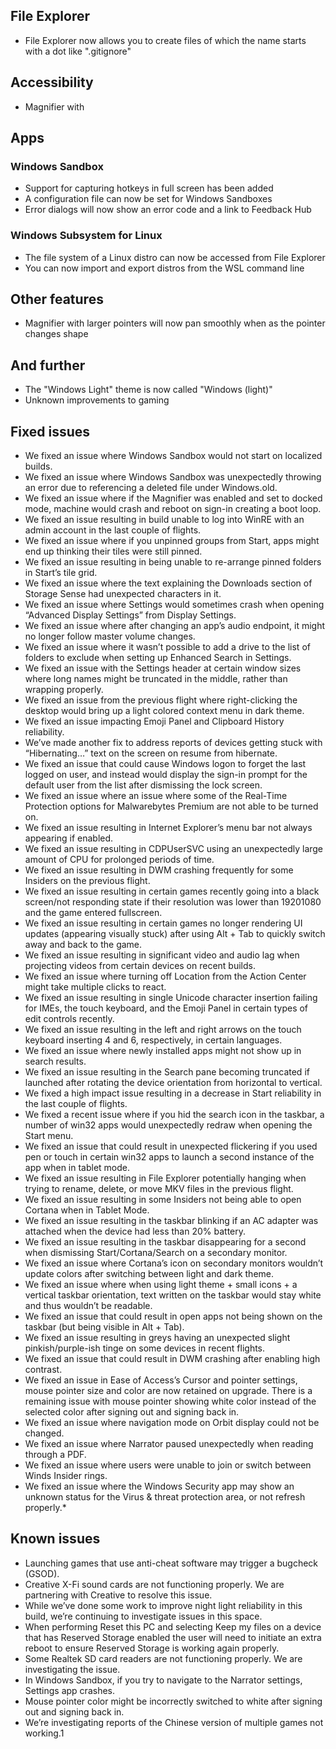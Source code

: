 ## File Explorer
* File Explorer now allows you to create files of which the name starts with a dot like ".gitignore"

## Accessibility
* Magnifier with

## Apps
### Windows Sandbox
- Support for capturing hotkeys in full screen has been added
- A configuration file can now be set for Windows Sandboxes
- Error dialogs will now show an error code and a link to Feedback Hub

### Windows Subsystem for Linux
- The file system of a Linux distro can now be accessed from File Explorer
- You can now import and export distros from the WSL command line

## Other features
* Magnifier with larger pointers will now pan smoothly when as the pointer changes shape

## And further
- The "Windows Light" theme is now called "Windows (light)"
- Unknown improvements to gaming

## Fixed issues
* We fixed an issue where Windows Sandbox would not start on localized builds.
* We fixed an issue where Windows Sandbox was unexpectedly throwing an error due to referencing a deleted file under Windows.old.
* We fixed an issue where if the Magnifier was enabled and set to docked mode, machine would crash and reboot on sign-in creating a boot loop.
* We fixed an issue resulting in build unable to log into WinRE with an admin account in the last couple of flights.
* We fixed an issue where if you unpinned groups from Start, apps might end up thinking their tiles were still pinned.
* We fixed an issue resulting in being unable to re-arrange pinned folders in Start’s tile grid.
* We fixed an issue where the text explaining the Downloads section of Storage Sense had unexpected characters in it.
* We fixed an issue where Settings would sometimes crash when opening “Advanced Display Settings” from Display Settings.
* We fixed an issue where after changing an app’s audio endpoint, it might no longer follow master volume changes.
* We fixed an issue where it wasn’t possible to add a drive to the list of folders to exclude when setting up Enhanced Search in Settings.
* We fixed an issue with the Settings header at certain window sizes where long names might be truncated in the middle, rather than wrapping properly.
* We fixed an issue from the previous flight where right-clicking the desktop would bring up a light colored context menu in dark theme.
* We fixed an issue impacting Emoji Panel and Clipboard History reliability.
* We’ve made another fix to address reports of devices getting stuck with “Hibernating…” text on the screen on resume from hibernate.
* We fixed an issue that could cause Windows logon to forget the last logged on user, and instead would display the sign-in prompt for the default user from the list after dismissing the lock screen.
* We fixed an issue where an issue where some of the Real-Time Protection options for Malwarebytes Premium are not able to be turned on.
* We fixed an issue resulting in Internet Explorer’s menu bar not always appearing if enabled.
* We fixed an issue resulting in CDPUserSVC using an unexpectedly large amount of CPU for prolonged periods of time.
* We fixed an issue resulting in DWM crashing frequently for some Insiders on the previous flight.
* We fixed an issue resulting in certain games recently going into a black screen/not responding state if their resolution was lower than 19201080 and the game entered fullscreen.
* We fixed an issue resulting in certain games no longer rendering UI updates (appearing visually stuck) after using Alt + Tab to quickly switch away and back to the game.
* We fixed an issue resulting in significant video and audio lag when projecting videos from certain devices on recent builds.
* We fixed an issue where turning off Location from the Action Center might take multiple clicks to react.
* We fixed an issue resulting in single Unicode character insertion failing for IMEs, the touch keyboard, and the Emoji Panel in certain types of edit controls recently.
* We fixed an issue resulting in the left and right arrows on the touch keyboard inserting 4 and 6, respectively, in certain languages.
* We fixed an issue where newly installed apps might not show up in search results.
* We fixed an issue resulting in the Search pane becoming truncated if launched after rotating the device orientation from horizontal to vertical.
* We fixed a high impact issue resulting in a decrease in Start reliability in the last couple of flights.
* We fixed a recent issue where if you hid the search icon in the taskbar, a number of win32 apps would unexpectedly redraw when opening the Start menu.
* We fixed an issue that could result in unexpected flickering if you used pen or touch in certain win32 apps to launch a second instance of the app when in tablet mode.
* We fixed an issue resulting in File Explorer potentially hanging when trying to rename, delete, or move MKV files in the previous flight.
* We fixed an issue resulting in some Insiders not being able to open Cortana when in Tablet Mode.
* We fixed an issue resulting in the taskbar blinking if an AC adapter was attached when the device had less than 20% battery.
* We fixed an issue resulting in the taskbar disappearing for a second when dismissing Start/Cortana/Search on a secondary monitor.
* We fixed an issue where Cortana’s icon on secondary monitors wouldn’t update colors after switching between light and dark theme.
* We fixed an issue where when using light theme + small icons + a vertical taskbar orientation, text written on the taskbar would stay white and thus wouldn’t be readable.
* We fixed an issue that could result in open apps not being shown on the taskbar (but being visible in Alt + Tab).
* We fixed an issue resulting in greys having an unexpected slight pinkish/purple-ish tinge on some devices in recent flights.
* We fixed an issue that could result in DWM crashing after enabling high contrast.
* We fixed an issue in Ease of Access’s Cursor and pointer settings, mouse pointer size and color are now retained on upgrade. There is a remaining issue with mouse pointer showing white color instead of the selected color after signing out and signing back in.
* We fixed an issue where navigation mode on Orbit display could not be changed.
* We fixed an issue where Narrator paused unexpectedly when reading through a PDF.
* We fixed an issue where users were unable to join or switch between Winds Insider rings.
* We fixed an issue where the Windows Security app may show an unknown status for the Virus & threat protection area, or not refresh properly.*

## Known issues

* Launching games that use anti-cheat software may trigger a bugcheck (GSOD).
* Creative X-Fi sound cards are not functioning properly. We are partnering with Creative to resolve this issue.
* While we’ve done some work to improve night light reliability in this build, we’re continuing to investigate issues in this space.
* When performing Reset this PC and selecting Keep my files on a device that has Reserved Storage enabled the user will need to initiate an extra reboot to ensure Reserved Storage is working again properly.
* Some Realtek SD card readers are not functioning properly. We are investigating the issue.
* In Windows Sandbox, if you try to navigate to the Narrator settings, Settings app crashes.
* Mouse pointer color might be incorrectly switched to white after signing out and signing back in.
* We’re investigating reports of the Chinese version of multiple games not working.1